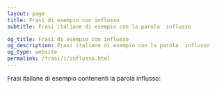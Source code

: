 ```yaml
---
layout: page
title: Frasi di esempio con influsso 
subtitle: Frasi italiane di esempio con la parola  influsso

og_title: Frasi di esempio con influsso 
og_description: Frasi italiane di esempio con la parola  influsso
og_type: website
permalink: /frasi/i/influsso.html
---
```


Frasi italiane di esempio contenenti la parola influsso:


